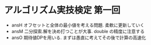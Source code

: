 # アルゴリズム実技検定 第一回
- ansH オフセットと全体の最小値を考える問題. 柔軟に更新していく
- ansM 二分探索.解を決め打つことが大事. double の精度に注意する
- ansO 期待値DPを用いる. まずは愚直に考えてその後で計算の高速化
